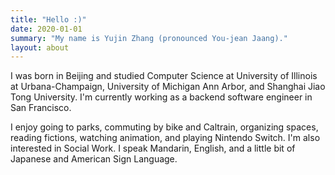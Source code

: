 ```yaml
---
title: "Hello :)"
date: 2020-01-01
summary: "My name is Yujin Zhang (pronounced You-jean Jaang)."
layout: about
---
```




I was born in Beijing and studied Computer Science at University of Illinois at Urbana-Champaign, University of Michigan Ann Arbor, and Shanghai Jiao Tong University. I'm currently working as a backend software engineer in San Francisco.


I enjoy going to parks, commuting by bike and Caltrain, organizing spaces, reading fictions, watching animation, and playing Nintendo Switch. I'm also interested in Social Work. I speak Mandarin, English, and a little bit of Japanese and American Sign Language.

